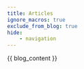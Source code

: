 ```yaml
---
title: Articles
ignore_macros: true
exclude_from_blog: true
hide:
    - navigation
---
```


{{ blog_content }}
